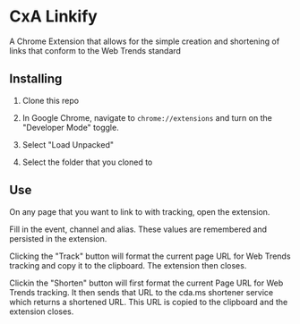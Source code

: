 # CxA Linkify

A Chrome Extension that allows for the simple creation and shortening of links that conform to the Web Trends standard

## Installing

1. Clone this repo

2. In Google Chrome, navigate to `chrome://extensions` and turn on the "Developer Mode" toggle.

3. Select "Load Unpacked"

4. Select the folder that you cloned to

## Use

On any page that you want to link to with tracking, open the extension.

Fill in the event, channel and alias. These values are remembered and persisted in the extension.

Clicking the "Track" button will format the current page URL for Web Trends tracking and copy it to the clipboard. The extension then closes.

Clickin the "Shorten" button will first format the current Page URL for Web Trends tracking. It then sends that URL to the cda.ms shortener service which returns a shortened URL. This URL is copied to the clipboard and the extension closes.
